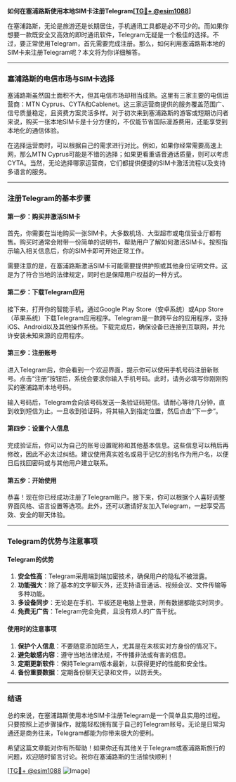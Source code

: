 **如何在塞浦路斯使用本地SIM卡注册Telegram[[TG💪+ @esim1088](https://t.me/s/esim1088)]**

在塞浦路斯，无论是旅游还是长期居住，手机通讯工具都是必不可少的。而如果你想要一款既安全又高效的即时通讯软件，Telegram无疑是一个极佳的选择。不过，要正常使用Telegram，首先需要完成注册。那么，如何利用塞浦路斯本地的SIM卡来注册Telegram呢？本文将为你详细解答。

---

### 塞浦路斯的电信市场与SIM卡选择

塞浦路斯虽然国土面积不大，但其电信市场却相当成熟。这里有三家主要的电信运营商：MTN Cyprus、CYTA和Cablenet。这三家运营商提供的服务覆盖范围广、信号质量稳定，且资费方案灵活多样。对于初次来到塞浦路斯的游客或短期访问者来说，购买一张本地SIM卡是十分方便的，不仅能节省国际漫游费用，还能享受到本地化的通信体验。

在选择运营商时，可以根据自己的需求进行对比。例如，如果你经常需要高速上网，那么MTN Cyprus可能是不错的选择；如果更看重语音通话质量，则可以考虑CYTA。当然，无论选择哪家运营商，它们都提供便捷的SIM卡激活流程以及支持多语言的服务。

---

### 注册Telegram的基本步骤

#### 第一步：购买并激活SIM卡
首先，你需要在当地购买一张SIM卡。大多数机场、大型超市或电信营业厅都有售。购买时通常会附带一份简单的说明书，帮助用户了解如何激活SIM卡。按照指示输入相关信息后，你的SIM卡即可开始正常工作。

需要注意的是，在塞浦路斯激活SIM卡可能需要提供护照或其他身份证明文件。这是为了符合当地的法律规定，同时也是保障用户权益的一种方式。

#### 第二步：下载Telegram应用
接下来，打开你的智能手机，通过Google Play Store（安卓系统）或App Store（苹果系统）下载Telegram应用程序。Telegram是一款跨平台的应用程序，支持iOS、Android以及其他操作系统。下载完成后，确保设备已连接到互联网，并允许安装未知来源的应用程序。

#### 第三步：注册账号
进入Telegram后，你会看到一个欢迎界面，提示你可以使用手机号码注册新账号。点击“注册”按钮后，系统会要求你输入手机号码。此时，请务必填写你刚刚购买的塞浦路斯本地号码。

输入号码后，Telegram会向该号码发送一条验证码短信。请耐心等待几分钟，直到收到短信为止。一旦收到验证码，将其输入到指定位置，然后点击“下一步”。

#### 第四步：设置个人信息
完成验证后，你可以为自己的账号设置昵称和其他基本信息。这些信息可以稍后再修改，因此不必太过纠结。建议使用真实姓名或易于记忆的别名作为用户名，以便日后找回密码或与其他用户建立联系。

#### 第五步：开始使用
恭喜！现在你已经成功注册了Telegram账户。接下来，你可以根据个人喜好调整界面风格、语言设置等选项。此外，还可以邀请好友加入Telegram，一起享受高效、安全的聊天体验。

---

### Telegram的优势与注意事项

#### Telegram的优势
1. **安全性高**：Telegram采用端到端加密技术，确保用户的隐私不被泄露。
2. **功能强大**：除了基本的文字聊天外，还支持语音通话、视频会议、文件传输等多种功能。
3. **多设备同步**：无论是在手机、平板还是电脑上登录，所有数据都能实时同步。
4. **免费无广告**：Telegram完全免费，且没有烦人的广告干扰。

#### 使用时的注意事项
1. **保护个人信息**：不要随意添加陌生人，尤其是在未核实对方身份的情况下。
2. **避免敏感内容**：遵守当地法律法规，不传播非法或有害的信息。
3. **定期更新软件**：保持Telegram版本最新，以获得更好的性能和安全性。
4. **备份重要数据**：定期备份聊天记录和文件，以防丢失。

---

### 结语

总的来说，在塞浦路斯使用本地SIM卡注册Telegram是一个简单且实用的过程。只要按照上述步骤操作，就能轻松拥有属于自己的Telegram账号。无论是日常沟通还是商务往来，Telegram都能为你带来极大的便利。

希望这篇文章能对你有所帮助！如果你还有其他关于Telegram或塞浦路斯旅行的问题，欢迎随时留言讨论。祝你在塞浦路斯的生活愉快顺利！

[[TG💪+ @esim1088](https://t.me/s/esim1088) ![Image](https://i.postimg.cc/4NQfJmqS/Snipaste-2025-05-13-00-14-12.png)]